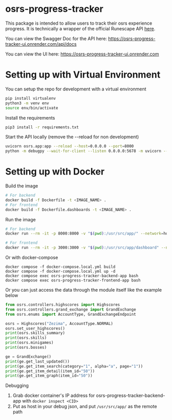 # osrs-progress-tracker
This package is intended to allow users to track their osrs experience progress. It is technically a wrapper of the official Runescape API [here](https://runescape.wiki/w/Application_programming_interface).

You can view the Swagger Doc for the API here: https://osrs-progress-tracker-ui.onrender.com/api/docs

You can view the UI here: https://osrs-progress-tracker-ui.onrender.com

# Setting up with Virtual Environment
You can setup the repo for development with a virtual environment
```bash
pip install virtualenv
python3 -m venv env
source env/bin/activate
```

Install the requirements
```bash
pip3 install -r requirements.txt
```

Start the API locally (remove the --reload for non development)
```bash
uvicorn osrs.app:app --reload --host=0.0.0.0 --port=8000
python -m debugpy --wait-for-client --listen 0.0.0.0:5678 -m uvicorn --reload --host 0.0.0.0 --port 8000 osrs.app:app
```

# Setting up with Docker
Build the image
```bash
# For backend
docker build -f Dockerfile -t <IMAGE_NAME> .
# For frontend
docker build -f Dockerfile.dashboards -t <IMAGE_NAME> .
```

Run the image
```bash
# For backend
docker run --rm -it -p 8000:8000 -v "$(pwd):/usr/src/app/" --network=host <IMAGE_NAME>

# For frontend
docker run --rm -it -p 3000:3000 -v "$(pwd):/usr/src/app/dashboard" --network=host <IMAGE_NAME>
```

Or with docker-compose
```
docker compose -f docker-compose.local.yml build
docker compose -f docker-compose.local.yml up -d
docker compose exec osrs-progress-tracker-backend-app bash
docker compose exec osrs-progress-tracker-frontend-app bash
```

Or you can just access the data through the module itself like the example below
```python
from osrs.controllers.highscores import Highscores
from osrs.controllers.grand_exchange import GrandExchange
from osrs.enums import AccountType, GrandExchangeEndpoint

osrs = Highscores("Zezima", AccountType.NORMAL)
osrs.set_user_highscores()
print(osrs.skills_summary)
print(osrs.skills)
print(osrs.minigames)
print(osrs.bosses)

ge = GrandExchange()
print(ge.get_last_updated())
print(ge.get_item_search(category="1", alpha="a", page="1"))
print(ge.get_item_detail(item_id="50"))
print(ge.get_item_graph(item_id="50"))
```


Debugging
1. Grab docker container's IP address for osrs-progress-tracker-backend-app with `docker inspect <CID>`
2. Put as host in your debug json, and put `/usr/src/app/` as the remote path
